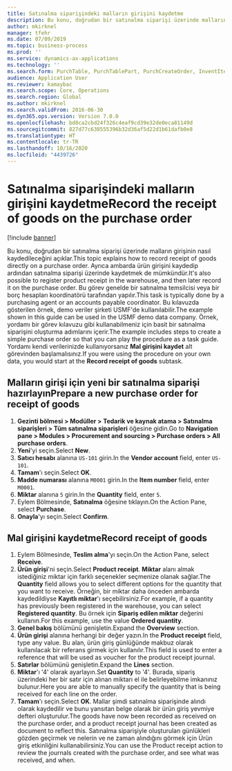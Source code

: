 ```yaml
---
title: Satınalma siparişindeki malların girişini kaydetme
description: Bu konu, doğrudan bir satınalma siparişi üzerinde malların girişinin nasıl kaydedileceğini açıklar.
author: mkirknel
manager: tfehr
ms.date: 07/09/2019
ms.topic: business-process
ms.prod: ''
ms.service: dynamics-ax-applications
ms.technology: ''
ms.search.form: PurchTable, PurchTablePart, PurchCreateOrder, InventItemIdLookupPurchase, PurchEditLines
audience: Application User
ms.reviewer: kamaybac
ms.search.scope: Core, Operations
ms.search.region: Global
ms.author: mkirknel
ms.search.validFrom: 2016-06-30
ms.dyn365.ops.version: Version 7.0.0
ms.openlocfilehash: bd8ca2cbd24f326c4eaf9cd39e32de0eca81149d
ms.sourcegitcommit: 827d77c638555396b32d36af5d22d1b61dafb0e8
ms.translationtype: HT
ms.contentlocale: tr-TR
ms.lasthandoff: 10/16/2020
ms.locfileid: "4439726"
---
```

# <a name="record-the-receipt-of-goods-on-the-purchase-order"></a><span data-ttu-id="ee5eb-103">Satınalma siparişindeki malların girişini kaydetme</span><span class="sxs-lookup"><span data-stu-id="ee5eb-103">Record the receipt of goods on the purchase order</span></span>

[!include [banner](../../includes/banner.md)]

<span data-ttu-id="ee5eb-104">Bu konu, doğrudan bir satınalma siparişi üzerinde malların girişinin nasıl kaydedileceğini açıklar.</span><span class="sxs-lookup"><span data-stu-id="ee5eb-104">This topic explains how to record receipt of goods directly on a purchase order.</span></span> <span data-ttu-id="ee5eb-105">Ayrıca ambarda ürün girişini kaydedip ardından satınalma siparişi üzerinde kaydetmek de mümkündür.</span><span class="sxs-lookup"><span data-stu-id="ee5eb-105">It's also possible to register product receipt in the warehouse, and then later record it on the purchase order.</span></span> <span data-ttu-id="ee5eb-106">Bu görev genelde bir satınalma temsilcisi veya bir borç hesapları koordinatörü tarafından yapılır.</span><span class="sxs-lookup"><span data-stu-id="ee5eb-106">This task is typically done by a purchasing agent or an accounts payable coordinator.</span></span> <span data-ttu-id="ee5eb-107">Bu kılavuzda gösterilen örnek, demo veriler şirketi USMF'de kullanılabilir.</span><span class="sxs-lookup"><span data-stu-id="ee5eb-107">The example shown in this guide can be used in the USMF demo data company.</span></span> <span data-ttu-id="ee5eb-108">Örnek, yordamı bir görev kılavuzu gibi kullanabilmeniz için basit bir satınalma siparişini oluşturma adımlarını içerir.</span><span class="sxs-lookup"><span data-stu-id="ee5eb-108">The example includes steps to create a simple purchase order so that you can play the procedure as a task guide.</span></span> <span data-ttu-id="ee5eb-109">Yordamı kendi verilerinizde kullanıyorsanız **Mal girişini kaydet** alt görevinden başlamalısınız.</span><span class="sxs-lookup"><span data-stu-id="ee5eb-109">If you were using the procedure on your own data, you would start at the **Record receipt of goods** subtask.</span></span>


## <a name="prepare-a-new-purchase-order-for-receipt-of-goods"></a><span data-ttu-id="ee5eb-110">Malların girişi için yeni bir satınalma siparişi hazırlayın</span><span class="sxs-lookup"><span data-stu-id="ee5eb-110">Prepare a new purchase order for receipt of goods</span></span>
1. <span data-ttu-id="ee5eb-111">**Gezinti bölmesi > Modüller > Tedarik ve kaynak atama > Satınalma siparişleri > Tüm satınalma siparişleri** öğesine gidin.</span><span class="sxs-lookup"><span data-stu-id="ee5eb-111">Go to **Navigation pane > Modules > Procurement and sourcing > Purchase orders > All purchase orders**.</span></span>
2. <span data-ttu-id="ee5eb-112">**Yeni**'yi seçin.</span><span class="sxs-lookup"><span data-stu-id="ee5eb-112">Select **New**.</span></span>
3. <span data-ttu-id="ee5eb-113">**Satıcı hesabı** alanına `US-101` girin.</span><span class="sxs-lookup"><span data-stu-id="ee5eb-113">In the **Vendor account** field, enter `US-101`.</span></span>
4. <span data-ttu-id="ee5eb-114">**Tamam**'ı seçin.</span><span class="sxs-lookup"><span data-stu-id="ee5eb-114">Select **OK**.</span></span>
5. <span data-ttu-id="ee5eb-115">**Madde numarası** alanına `M0001` girin.</span><span class="sxs-lookup"><span data-stu-id="ee5eb-115">In the **Item number** field, enter `M0001`.</span></span>
6. <span data-ttu-id="ee5eb-116">**Miktar** alanına `5` girin.</span><span class="sxs-lookup"><span data-stu-id="ee5eb-116">In the **Quantity** field, enter `5`.</span></span>
7. <span data-ttu-id="ee5eb-117">Eylem Bölmesinde, **Satınalma** öğesine tıklayın.</span><span class="sxs-lookup"><span data-stu-id="ee5eb-117">On the Action Pane, select **Purchase**.</span></span>
8. <span data-ttu-id="ee5eb-118">**Onayla**'yı seçin.</span><span class="sxs-lookup"><span data-stu-id="ee5eb-118">Select **Confirm**.</span></span>

## <a name="record-receipt-of-goods"></a><span data-ttu-id="ee5eb-119">Mal girişini kaydetme</span><span class="sxs-lookup"><span data-stu-id="ee5eb-119">Record receipt of goods</span></span>
1. <span data-ttu-id="ee5eb-120">Eylem Bölmesinde, **Teslim alma**'yı seçin.</span><span class="sxs-lookup"><span data-stu-id="ee5eb-120">On the Action Pane, select **Receive**.</span></span>
2. <span data-ttu-id="ee5eb-121">**Ürün girişi**'ni seçin.</span><span class="sxs-lookup"><span data-stu-id="ee5eb-121">Select **Product receipt**.</span></span> <span data-ttu-id="ee5eb-122">**Miktar** alanı almak istediğiniz miktar için farklı seçenekler seçmenize olanak sağlar.</span><span class="sxs-lookup"><span data-stu-id="ee5eb-122">The **Quantity** field allows you to select different options for the quantity that you want to receive.</span></span> <span data-ttu-id="ee5eb-123">Örneğin, bir miktar daha önceden ambarda kaydedildiyse **Kayıtlı miktar**'ı seçebilirsiniz.</span><span class="sxs-lookup"><span data-stu-id="ee5eb-123">For example, if a quantity has previously been registered in the warehouse, you can select **Registered quantity**.</span></span> <span data-ttu-id="ee5eb-124">Bu örnek için **Sipariş edilen miktar** değerini kullanın.</span><span class="sxs-lookup"><span data-stu-id="ee5eb-124">For this example, use the value **Ordered quantity**.</span></span>
3. <span data-ttu-id="ee5eb-125">**Genel bakış** bölümünü genişletin.</span><span class="sxs-lookup"><span data-stu-id="ee5eb-125">Expand the **Overview** section.</span></span>
4. <span data-ttu-id="ee5eb-126">**Ürün girişi** alanına herhangi bir değer yazın.</span><span class="sxs-lookup"><span data-stu-id="ee5eb-126">In the **Product receipt** field, type any value.</span></span> <span data-ttu-id="ee5eb-127">Bu alan, ürün giriş günlüğünde makbuz olarak kullanılacak bir referans girmek için kullanılır.</span><span class="sxs-lookup"><span data-stu-id="ee5eb-127">This field is used to enter a reference that will be used as voucher for the product receipt journal.</span></span>  
5. <span data-ttu-id="ee5eb-128">**Satırlar** bölümünü genişletin.</span><span class="sxs-lookup"><span data-stu-id="ee5eb-128">Expand the **Lines** section.</span></span>
6. <span data-ttu-id="ee5eb-129">**Miktar**'ı '4' olarak ayarlayın.</span><span class="sxs-lookup"><span data-stu-id="ee5eb-129">Set **Quantity** to '4'.</span></span> <span data-ttu-id="ee5eb-130">Burada, sipariş üzerindeki her bir satır için alınan miktarı el ile belirleyebilme imkanınız bulunur.</span><span class="sxs-lookup"><span data-stu-id="ee5eb-130">Here you are able to manually specify the quantity that is being received for each line on the order.</span></span>  
7. <span data-ttu-id="ee5eb-131">**Tamam**'ı seçin.</span><span class="sxs-lookup"><span data-stu-id="ee5eb-131">Select **OK**.</span></span> <span data-ttu-id="ee5eb-132">Mallar şimdi satınalma siparişinde alındı olarak kaydedilir ve bunu yansıtan belge olarak bir ürün giriş yevmiye defteri oluşturulur.</span><span class="sxs-lookup"><span data-stu-id="ee5eb-132">The goods have now been recorded as received on the purchase order, and a product receipt journal has been created as document to reflect this.</span></span> <span data-ttu-id="ee5eb-133">Satınalma siparişiyle oluşturulan günlükleri gözden geçirmek ve nelerin ve ne zaman alındığını görmek için Ürün giriş etkinliğini kullanabilirsiniz.</span><span class="sxs-lookup"><span data-stu-id="ee5eb-133">You can use the Product receipt action to review the journals created with the purchase order, and see what was received, and when.</span></span>  


